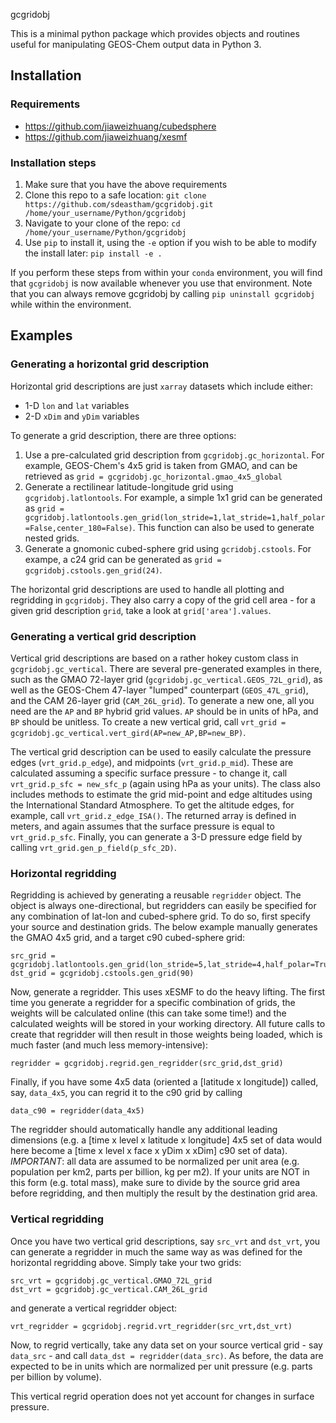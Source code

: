 gcgridobj

This is a minimal python package which provides objects and routines useful for manipulating GEOS-Chem output data in Python 3.

## Installation

### Requirements

* https://github.com/jiaweizhuang/cubedsphere
* https://github.com/jiaweizhuang/xesmf

### Installation steps

1. Make sure that you have the above requirements
2. Clone this repo to a safe location: `git clone https://github.com/sdeastham/gcgridobj.git /home/your_username/Python/gcgridobj`
3. Navigate to your clone of the repo: `cd /home/your_username/Python/gcgridobj`
4. Use `pip` to install it, using the `-e` option if you wish to be able to modify the install later: `pip install -e .`

If you perform these steps from within your `conda` environment, you will find that `gcgridobj` is now available whenever you use that environment. Note that you can always remove gcgridobj by calling `pip uninstall gcgridobj` while within the environment.

## Examples

### Generating a horizontal grid description

Horizontal grid descriptions are just `xarray` datasets which include either:
* 1-D `lon` and `lat` variables
* 2-D `xDim` and `yDim` variables

To generate a grid description, there are three options:
1. Use a pre-calculated grid description from `gcgridobj.gc_horizontal`. For example, GEOS-Chem's 4x5 grid is taken from GMAO, and can be retrieved as `grid = gcgridobj.gc_horizontal.gmao_4x5_global`
2. Generate a rectilinear latitude-longitude grid using `gcgridobj.latlontools`. For example, a simple 1x1 grid can be generated as `grid = gcgridobj.latlontools.gen_grid(lon_stride=1,lat_stride=1,half_polar=False,center_180=False)`. This function can also be used to generate nested grids.
3. Generate a gnomonic cubed-sphere grid using `gcridobj.cstools`. For exampe, a c24 grid can be generated as `grid = gcgridobj.cstools.gen_grid(24)`.

The horizontal grid descriptions are used to handle all plotting and regridding in `gcgridobj`. They also carry a copy of the grid cell area - for a given grid description `grid`, take a look at `grid['area'].values`.

### Generating a vertical grid description

Vertical grid descriptions are based on a rather hokey custom class in `gcgridobj.gc_vertical`. There are several pre-generated examples in there, such as the GMAO 72-layer grid (`gcgridobj.gc_vertical.GEOS_72L_grid`), as well as the GEOS-Chem 47-layer "lumped" counterpart (`GEOS_47L_grid`), and the CAM 26-layer grid (`CAM_26L_grid`). To generate a new one, all you need are the `AP` and `BP` hybrid grid values. `AP` should be in units of hPa, and `BP` should be unitless. To create a new vertical grid, call `vrt_grid = gcgridobj.gc_vertical.vert_gird(AP=new_AP,BP=new_BP)`.

The vertical grid description can be used to easily calculate the pressure edges (`vrt_grid.p_edge`), and midpoints (`vrt_grid.p_mid`). These are calculated assuming a specific surface pressure - to change it, call `vrt_grid.p_sfc = new_sfc_p` (again using hPa as your units). The class also includes methods to estimate the grid mid-point and edge altitudes using the International Standard Atmosphere. To get the altitude edges, for example, call `vrt_grid.z_edge_ISA()`. The returned array is defined in meters, and again assumes that the surface pressure is equal to `vrt_grid.p_sfc`. Finally, you can generate a 3-D pressure edge field by calling `vrt_grid.gen_p_field(p_sfc_2D)`.

### Horizontal regridding

Regridding is achieved by generating a reusable `regridder` object. The object is always one-directional, but regridders can easily be specified for any combination of lat-lon and cubed-sphere grid. To do so, first specify your source and destination grids. The below example manually generates the GMAO 4x5 grid, and a target c90 cubed-sphere grid:

```
src_grid = gcgridobj.latlontools.gen_grid(lon_stride=5,lat_stride=4,half_polar=True,center_180=True)
dst_grid = gcgridobj.cstools.gen_grid(90)
```

Now, generate a regridder. This uses xESMF to do the heavy lifting. The first time you generate a regridder for a specific combination of grids, the weights will be calculated online (this can take some time!) and the calculated weights will be stored in your working directory. All future calls to create that regridder will then result in those weights being loaded, which is much faster (and much less memory-intensive):

`regridder = gcgridobj.regrid.gen_regridder(src_grid,dst_grid)`

Finally, if you have some 4x5 data (oriented a [latitude x longitude]) called, say, `data_4x5`, you can regrid it to the c90 grid by calling

`data_c90 = regridder(data_4x5)`

The regridder should automatically handle any additional leading dimensions (e.g. a [time x level x latitude x longitude] 4x5 set of data would here become a [time x level x face x yDim x xDim] c90 set of data). *IMPORTANT*: all data are assumed to be normalized per unit area (e.g. population per km2, parts per billion, kg per m2). If your units are NOT in this form (e.g. total mass), make sure to divide by the source grid area before regridding, and then multiply the result by the destination grid area.

### Vertical regridding

Once you have two vertical grid descriptions, say `src_vrt` and `dst_vrt`, you can generate a regridder in much the same way as was defined for the horizontal regridding above. Simply take your two grids:

```
src_vrt = gcgridobj.gc_vertical.GMAO_72L_grid
dst_vrt = gcgridobj.gc_vertical.CAM_26L_grid
```

and generate a vertical regridder object:

`vrt_regridder = gcgridobj.regrid.vrt_regridder(src_vrt,dst_vrt)`

Now, to regrid vertically, take any data set on your source vertical grid - say `data_src` - and call `data_dst = regridder(data_src)`. As before, the data are expected to be in units which are normalized per unit pressure (e.g. parts per billion by volume).

This vertical regrid operation does not yet account for changes in surface pressure.
